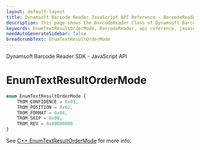 ```yaml
---
layout: default-layout
title: Dynamsoft Barcode Reader JavaScript API Reference - BarcodeReader
description: This page shows the BarcodeReader Class of Dynamsoft Barcode Reader JavaScript SDK.
keywords: EnumTextResultOrderMode, BarcodeReader, api reference, javascript, js
needAutoGenerateSidebar: false
breadcrumbText: EnumTextResultOrderMode
---
```


Dynamsoft Barcode Reader SDK - JavaScript API
# EnumTextResultOrderMode

```ts
enum EnumTextResultOrderMode { 
    TROM_CONFIDENCE = 0x01, 
    TROM_POSITION = 0x02, 
    TROM_FORMAT = 0x04, 
    TROM_SKIP = 0x00,
    TROM_REV = 0x80000000
}
```

See [C++ EnumTextResultOrderMode](https://www.dynamsoft.com/barcode-reader/parameters/enum/result-enums.html?ver=latest#textresultordermode) for more info.